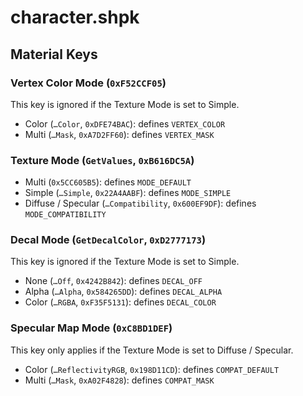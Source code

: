 # character.shpk

## Material Keys

### Vertex Color Mode (`0xF52CCF05`)

This key is ignored if the Texture Mode is set to Simple.

- Color (`…Color`, `0xDFE74BAC`): defines `VERTEX_COLOR`
- Multi (`…Mask`, `0xA7D2FF60`): defines `VERTEX_MASK`

### Texture Mode (`GetValues`, `0xB616DC5A`)

- Multi (`0x5CC605B5`): defines `MODE_DEFAULT`
- Simple (`…Simple`, `0x22A4AABF`): defines `MODE_SIMPLE`
- Diffuse / Specular (`…Compatibility`, `0x600EF9DF`): defines `MODE_COMPATIBILITY`

### Decal Mode (`GetDecalColor`, `0xD2777173`)

This key is ignored if the Texture Mode is set to Simple.

- None (`…Off`, `0x4242B842`): defines `DECAL_OFF`
- Alpha (`…Alpha`, `0x584265DD`): defines `DECAL_ALPHA`
- Color (`…RGBA`, `0xF35F5131`): defines `DECAL_COLOR`

### Specular Map Mode (`0xC8BD1DEF`)

This key only applies if the Texture Mode is set to Diffuse / Specular.

- Color (`…ReflectivityRGB`, `0x198D11CD`): defines `COMPAT_DEFAULT`
- Multi (`…Mask`, `0xA02F4828`): defines `COMPAT_MASK`
